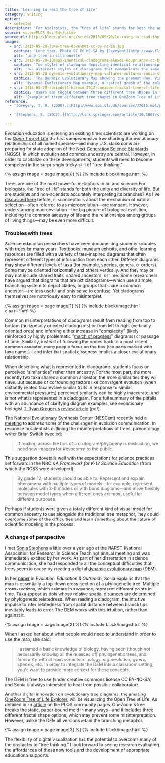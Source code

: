 ```yaml
---
title: 'Learning to read the tree of life'
category: writing
option:
  - selected
description: 'For biologists, the “tree of life” stands for both the unity and diversity of life. But are students and non-scientists accurately interpreting its branches?'
source: <cite>PLOS Sci-Ed</cite>
sourceurl: http://blogs.plos.org/scied/2013/05/20/learning-to-read-the-tree-of-life/
image:
  - src: 2013-05-20-lone-tree-daveybot-cc-by-nc-sa.jpg
    caption: 'Lone tree. Photo CC BY-NC-SA by [Daveybot](http://www.flickr.comdavemorris/96442418/in/faves-jeancflanagan/).'
    alt: 'Lone tree in sillhouette'
  - src: 2013-05-20-1000px-identical-cladograms-alexei-kouprianov-cc-by-sa.png
    caption: 'Two styles of cladogram depicting identical relationships. Branches can rotate around nodes without altering the meaning of the diagram. Image CC BY-SA by Alexei Kouprianov.'
    alt: 'Two alternate styles of cladograms that communicate the same thing'
  - src: 2013-05-20-dynamic-evolutionary-map-vultures-vultures-sonia-stephens-cc-by-nc-sa.jpg
    caption: 'The Dynamic Evolutionary Map showing the present day. Visualization CC BY-NC-SA by Sonia Stephens.'
    alt: 'Dynamic Evolutionary Map example, a spatial graph of the relatedness of hawk, eagle and vulture species'
  - src: 2013-05-20-rosindell-harmon-2012-onezoom-fractal-tree-of-life-3-fractal-forms.jpg
    caption: 'Users can toggle between three different tree shapes in the OneZoom Tree of Life Explorer. Image from Rosindell & Harmon 2012.'
    alt: 'Example of three different tree shapes in OneZoom Tree of Life Explorer'
reference:
  - '[Gregory, T. R. (2008).](http://www.cbs.dtu.dk/courses/27615.mol/pdf/understanding_evo_trees.pdf) Understanding evolutionary trees. *Evolution: Education and Outreach*, 1(2), 121-137.'

  - '[Stephens, S. (2012).](http://link.springer.com/article/10.1007/s12052-012-0457-3) From tree to map: Using cognitive learning theory to suggest alternative ways to visualize macroevolution. *Evolution: Education and Outreach*, 5(4), 603-618.'

---
```


Evolution education is entering an exciting time: scientists are working on the [Open Tree of Life](http://blog.opentreeoflife.org/project-summary/ "The Open Tree of Life - Project Summary")  the first comprehensive tree charting the evolutionary relationships of all named species—and many U.S. classrooms are preparing for state adoption of the [Next Generation Science Standards](http://www.nextgenscience.org/next-generation-science-standards "Next Generation Science Standards") (NGSS), in which evolution and common ancestry are central. However, in order to capitalize on these developments, students will need to become competent in the surprisingly tricky skill of "tree thinking."

{% assign image = page.image[0] %}
{% include block/image.html %}

Trees are one of the most powerful metaphors in art and science. For biologists, the "tree of life" stands for both the unity and diversity of life. But are students and non-scientists accurately interpreting its branches? As I've [discussed here](http://blogs.plos.org/scied/2013/03/18/communicating-about-evolution-the-danger-of-shortcuts/ "Communicating about evolution: the danger of shortcuts") before, misconceptions about the mechanism of natural selection—often referred to as microevolution—are rampant. However, understanding macroevolution—the big picture of biological evolution, including the common ancestry of life and the relationships among groups of living things—may be even more difficult.

### Troubles with trees

Science education researchers have been documenting students’ troubles with trees for many years. Textbooks, museum exhibits, and other learning resources are filled with a variety of tree-inspired diagrams that often represent different types of information from each other. Different diagrams may show different levels of taxa (for example, species, genera, or orders). Some may be oriented horizontally and others vertically. And they may or may not include shared traits, shared ancestors, or time. Some researchers have argued that diagrams that are not cladograms—which use a simple branching system to depict clades, or groups that share a common ancestor—are less useful and [only serve to confuse](http://evolution.berkeley.edu/UToL/catley_novick08.pdf "Catley & Novick - Seeing the Wood for the Trees"). Yet cladograms themselves are notoriously easy to misinterpret.

{% assign image = page.image[1] %}
{% include block/image.html class="left" %}

Common misinterpretations of cladograms result from reading from top to bottom (horizontally oriented cladograms) or from left to right (vertically oriented ones) and inferring either increase in "complexity" (likely reinforced by highly problematic "[march of progress](http://upload.wikimedia.org/wikipedia/commons/thumb/c/c2/Human_evolution_scheme.svg/500px-Human_evolution_scheme.svg.png "Human evolution - march of progress")" diagrams) or passage of time. Similarly, instead of following the nodes back to a most recent common ancestor, many people focus on the tips (the parts marked with taxa names)—and infer that spatial closeness implies a closer evolutionary relationship.

When describing what is represented in cladograms, students focus on perceived “similarities” rather than ancestry. For the most part, the more recently two taxa shared a common ancestor, the more similarities they will have. But because of confounding factors like convergent evolution (when distantly related taxa evolve similar traits in response to similar environmental pressures) perceived similarity can be highly inaccurate, and is not what is represented in a cladogram. For a full summary of the pitfalls with an abundance of clarifying diagram examples, see evolutionary biologist [T. Ryan Gregory's](http://www.gregorylab.org/ "Lab page - T. Ryan Gregory") [review article](http://www.cbs.dtu.dk/courses/27615.mol/pdf/understanding_evo_trees.pdf "Understanding Evolutionary Trees (EE&O)") (pdf).

The [National Evolutionary Synthesis Center](http://www.nescent.org/ "NESCent") (NESCent) recently held a [meeting](http://www.nescent.org/cal/calendar_detail.php?id=935 "#Evocomm meeting") to address some of the challenges in evolution communication. In response to scientists outlining the misinterpretations of trees, paleontology writer Brian Switek [tweeted](http://storify.com/Laelaps/reporting-across-the-culture-wars-engaging-media-o "Storify - #evocomm"):

> If reading across the tips of a cladogram/phylogeny is misleading, we need new imagery for #evocomm to the public.

This suggestion dovetails well with the expectations for science practices set forward in the NRC's *A Framework for K-12 Science Education* (from which the NGSS were developed):

> By grade 12, students should be able to: Represent and explain phenomena with multiple types of models—for example, represent molecules with 3-D models or with bond diagrams—and move flexibly between model types when different ones are most useful for different purposes.

Perhaps if students were given a totally different kind of visual model for common ancestry to use alongside the traditional tree metaphor, they could overcome some of the difficulties and learn something about the nature of scientific modeling in the process.


### A change of perspective

I met [Sonia Stephens](http://terpsinoe.wordpress.com/my-cv/ "Sonia Stephens - CV") a little over a year ago at the  NARST (National Association for Research in Science Teaching) annual meeting and was immediately excited by her work. As part of her dissertation in science communication, she had responded to all the conceptual difficulties that trees seem to cause by creating a digital [dynamic evolutionary map](http://www.terpsinoe.com/dem/homeframe.html "Bird Evolution: A Dynamic Evolutionary Map") (DEM).

In her [paper](http://link.springer.com/article/10.1007/s12052-012-0457-3/fulltext.html "From Tree to Map: Using Cognitive Learning Theory to Suggest Alternative Ways to Visualize Macroevolution") in *Evolution: Education & Outreach*, Sonia explains that the map is essentially a top-down cross-section of a phylogenetic tree. Multiple cross-sections, which animate in sequence, represent different points in time. Taxa appear as dots whose relative spatial distances are determined by phylogenetic relatedness. When reading a cladogram, the intuitive impulse to infer relatedness from spatial distance between branch tips inevitably leads to error. The DEM works with this intuition, rather than against it.

<!-- {/% figure_img 2 caption %} -->

{% assign image = page.image[2] %}
{% include block/image.html %}

When I asked her about what people would need to understand in order to use the map, she said:

> I assumed a basic knowledge of biology, having seen (though not necessarily knowing all the nuances of) phylogenetic trees, and familiarity with at least some terminology, e.g. evolution, genes, species, etc. In order to integrate the DEM into a classroom setting, you'd want to provide more context for these concepts.

The DEM is free to use (under creative commons license CC BY-NC-SA) and Sonia is always interested to hear from possible collaborators.

Another digital innovation on evolutionary tree diagrams, the amazing [OneZoom Tree of Life Explorer](http://www.onezoom.org/ "OneZoom Tree of Life Explorer"), will be visualizing the Open Tree of Life. As detailed in an [article](http://www.plosbiology.org/article/info%3Adoi%2F10.1371%2Fjournal.pbio.1001406 "OneZoom: A Fractal Explorer for the Tree of Life") on the PLOS community pages, OneZoom's tree breaks the static, paper-bound mold in many ways—and it includes three different fractal shape options, which may prevent some misinterpretation. However, unlike the DEM all versions retain the branching metaphor.

{% assign image = page.image[3] %}
{% include block/image.html %}

The flexibility of digital visualization has the potential to overcome many of the obstacles to “tree thinking.” I look forward to seeing research evaluating the affordances of these new tools and the development of appropriate educational supports.

